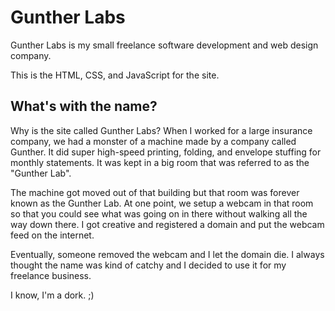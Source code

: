 Gunther Labs
============

Gunther Labs is my small freelance software development and web
design company.

This is the HTML, CSS, and JavaScript for the site.

What's with the name?
---------------------
Why is the site called Gunther Labs? When I worked for a large 
insurance company, we had a monster of a machine made by a 
company called Gunther. It did super high-speed printing, 
folding, and envelope stuffing for monthly statements. It was
kept in a big room that was referred to as the "Gunther Lab".

The machine got moved out of that building but that room was 
forever known as the Gunther Lab. At one point, we setup a 
webcam in that room so that you could see what was going on in
there without walking all the way down there. I got creative
and registered a domain and put the webcam feed on the internet.

Eventually, someone removed the webcam and I let the domain die.
I always thought the name was kind of catchy and I decided to
use it for my freelance business. 

I know, I'm a dork. ;)
